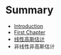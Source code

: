 # Summary

* [Introduction](README.md)
* [First Chapter](chapter1.md)
* [线性高斯估计](xian_xing_gao_si_gu_ji.md)
* 非线性非高斯估计

